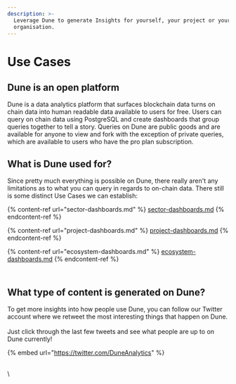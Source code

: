 ```yaml
---
description: >-
  Leverage Dune to generate Insights for yourself, your project or your
  organisation.
---
```


# Use Cases

## Dune is an open platform

Dune is a data analytics platform that surfaces blockchain data turns on chain data into human readable data available to users for free. Users can query on chain data using PostgreSQL and create dashboards that group queries together to tell a story. Queries on Dune are public goods and are available for anyone to view and fork with the exception of private queries, which are available to users who have the pro plan subscription.

## **What is Dune used for?**

Since pretty much everything is possible on Dune, there really aren't any limitations as to what you can query in regards to on-chain data. There still is some distinct Use Cases we can establish:

{% content-ref url="sector-dashboards.md" %}
[sector-dashboards.md](sector-dashboards.md)
{% endcontent-ref %}

{% content-ref url="project-dashboards.md" %}
[project-dashboards.md](project-dashboards.md)
{% endcontent-ref %}

{% content-ref url="ecosystem-dashboards.md" %}
[ecosystem-dashboards.md](ecosystem-dashboards.md)
{% endcontent-ref %}

\
What type of content is generated on Dune?
------------------------------------------

To get more insights into how people use Dune, you can follow our Twitter account where we retweet the most interesting things that happen on Dune.\
\
Just click through the last few tweets and see what people are up to on Dune currently!

{% embed url="https://twitter.com/DuneAnalytics" %}

\
\\
